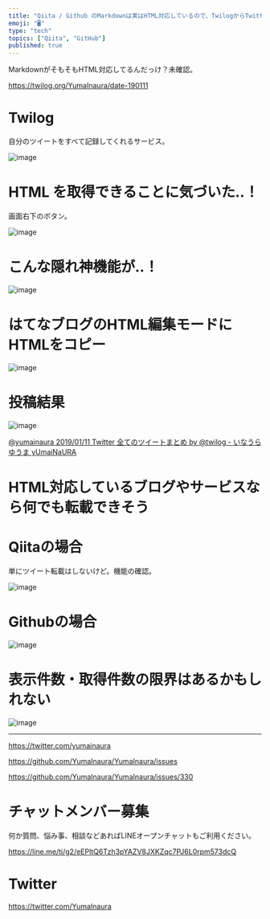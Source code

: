 ```yaml
---
title: "Qiita / Github のMarkdownは実はHTML対応しているので、TwilogからTwitterの全ツイートを貼り付けることさ"
emoji: "🖥"
type: "tech"
topics: ["Qiita", "GitHub"]
published: true
---
```


MarkdownがそもそもHTML対応してるんだっけ？未確認。



https://twilog.org/YumaInaura/date-190111

# Twilog

自分のツイートをすべて記録してくれるサービス。

![image](https://user-images.githubusercontent.com/13635059/51055165-658dc600-1622-11e9-851e-68ed1d542f9b.png)

# HTML を取得できることに気づいた‥！

画面右下のボタン。

![image](https://user-images.githubusercontent.com/13635059/51054916-a76a3c80-1621-11e9-89f3-18b610ab9654.png)

# こんな隠れ神機能が‥！


![image](https://user-images.githubusercontent.com/13635059/51054926-acc78700-1621-11e9-968d-834313396981.png)

# はてなブログのHTML編集モードにHTMLをコピー

![image](https://user-images.githubusercontent.com/13635059/51055237-a5ed4400-1622-11e9-86ef-11b9a2da1b0e.png)

# 投稿結果

![image](https://user-images.githubusercontent.com/13635059/51055033-f912c700-1621-11e9-8182-1ccb47e848e2.png)

[@yumainaura 2019/01/11 Twitter 全てのツイートまとめ by @twilog - いなうらゆうま yUmaiNaURA](http://yumainaura.hateblo.jp/entry/2019/01/12/043328)

# HTML対応しているブログやサービスなら何でも転載できそう

# Qiitaの場合

単にツイート転載はしないけど。機能の確認。

![image](https://user-images.githubusercontent.com/13635059/51054949-c23cb100-1621-11e9-9521-da1dafe9cf25.png)

# Githubの場合

![image](https://user-images.githubusercontent.com/13635059/51054963-cbc61900-1621-11e9-8289-54f73cdf423e.png)

# 表示件数・取得件数の限界はあるかもしれない


![image](https://user-images.githubusercontent.com/13635059/51055670-e39e9c80-1623-11e9-9fa0-42018b6399d5.png)


---

https://twitter.com/yumainaura

https://github.com/YumaInaura/YumaInaura/issues

https://github.com/YumaInaura/YumaInaura/issues/330








<!-- Update From Qiita API -->

# チャットメンバー募集


何か質問、悩み事、相談などあればLINEオープンチャットもご利用ください。

https://line.me/ti/g2/eEPltQ6Tzh3pYAZV8JXKZqc7PJ6L0rpm573dcQ





# Twitter


https://twitter.com/YumaInaura


<!-- Update From Qiita API -->


